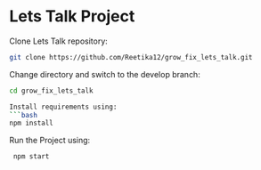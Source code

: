 Lets Talk Project
===================

Clone Lets Talk repository:
```bash
git clone https://github.com/Reetika12/grow_fix_lets_talk.git
```
Change directory and switch to the develop branch:
```bash
cd grow_fix_lets_talk

Install requirements using:
```bash
npm install
```
Run the Project using:
```bash
 npm start
